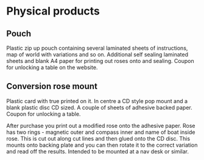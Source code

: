 # Physical products

## Pouch

Plastic zip up pouch containing several laminated sheets of instructions, map of world with variations and so on. Additional self sealing laminated sheets and blank A4 paper for printing out roses onto and sealing. Coupon for unlocking a table on the website.

## Conversion rose mount

Plastic card with true printed on it. In centre a CD style pop mount and a blank plastic disc CD sized. A couple of sheets of adhesive backed paper. Coupon for unlocking a table.

After purchase you print out a modified rose onto the adhesive paper. Rose has two rings - magnetic outer and compass inner and name of boat inside rose. This is cut out along cut lines and then glued onto the CD disc. This mounts onto backing plate and you can then rotate it to the correct variation and read off the results. Intended to be mounted at a nav desk or similar.

